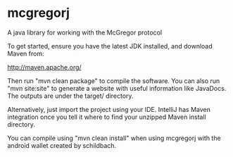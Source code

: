 # mcgregorj
A java library for working with the McGregor protocol

To get started, ensure you have the latest JDK installed, and download Maven from:

  http://maven.apache.org/

Then run "mvn clean package" to compile the software. You can also run "mvn site:site" to generate a website with
useful information like JavaDocs. The outputs are under the target/ directory.

Alternatively, just import the project using your IDE. IntelliJ has Maven integration once you tell it where to
find your unzipped Maven install directory.


You can compile using "mvn clean install" when using mcgregorj with the android wallet created by schildbach.

